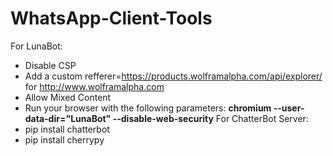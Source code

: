 # WhatsApp-Client-Tools
For LunaBot:
- Disable CSP
- Add a custom refferer=https://products.wolframalpha.com/api/explorer/ for http://www.wolframalpha.com
- Allow Mixed Content
- Run your browser with the following parameters: **chromium --user-data-dir="LunaBot" --disable-web-security**
For ChatterBot Server:
- pip install chatterbot
- pip install cherrypy
